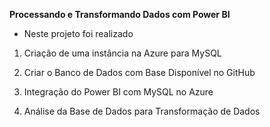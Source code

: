 **Processando e Transformando Dados com Power BI**


- Neste projeto foi realizado

1. Criação de uma instância na Azure para MySQL

2. Criar o Banco de Dados com Base Disponível no GitHub

3. Integração do Power BI com MySQL no Azure

4. Análise da Base de Dados para Transformação de Dados

